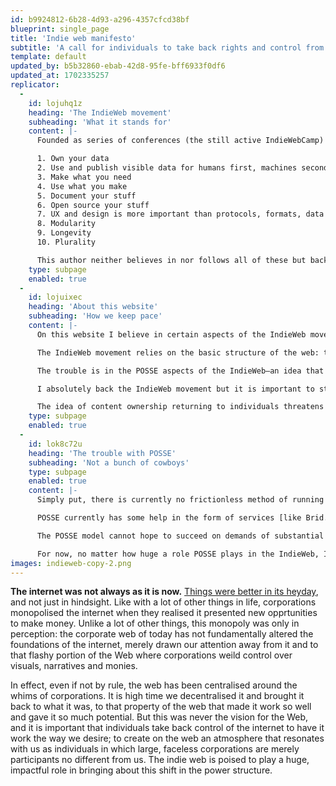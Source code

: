 ```yaml
---
id: b9924812-6b28-4d93-a296-4357cfcd38bf
blueprint: single_page
title: 'Indie web manifesto'
subtitle: 'A call for individuals to take back rights and control from the corporate web.'
template: default
updated_by: b5b32860-ebab-42d8-95fe-bff6933f0df6
updated_at: 1702335257
replicator:
  -
    id: lojuhq1z
    heading: 'The IndieWeb movement'
    subheading: 'What it stands for'
    content: |-
      Founded as series of conferences (the still active IndieWebCamp) by Tantek Çelik, Amber Case, Aaron Parecki, Crystal Beasley and Kevin Marks, the IndieWeb movement is centred around ten principles:

      1. Own your data
      2. Use and publish visible data for humans first, machines second
      3. Make what you need
      4. Use what you make
      5. Document your stuff
      6. Open source your stuff
      7. UX and design is more important than protocols, formats, data models, schema etc.
      8. Modularity
      9. Longevity
      10. Plurality

      This author neither believes in nor follows all of these but backs the IndieWeb movement as a whole.
    type: subpage
    enabled: true
  -
    id: lojuixec
    heading: 'About this website'
    subheading: 'How we keep pace'
    content: |-
      On this website I believe in certain aspects of the IndieWeb movement but question others. Work has been done to realise some aspects while it remains to be done for some others. I stand by the three basic statements of the movement viz. “Your content is yours”, “You(r works) are better connected”, and “You are in control.”

      The IndieWeb movement relies on the basic structure of the web: that content can be put up in one place and linked to that place from everywhere else. This works because simple hyperlinks are the threads that make this ‘web’. I have always referred to this website as my corner of the Web and that is precisely what this movement embraces. It also rightly means I am in control of my works, the way they are seen, how people consume them and how I can answer for them.

      The trouble is in the POSSE aspects of the IndieWeb—an idea that stands for “Publish On Site, Syndicate Elsewhere”—that requires us to publish everything, even a tweet, on our own site first and then ‘syndicate’ that (link to it legitimately as non-duplicate content) everywher else, such as on Twitter itself. This is a great idea on paper, at least for now, because we lack the Web infrastructure to make this a frictionless process (see below).

      I absolutely back the IndieWeb movement but it is important to strengthen the movement by recognising where it is currently lacking. We have, for example, normalised the idea that some idea or text we put out on, say, Twitter, is “my” tweet. But in reality Twitter owns that piece of content now. Should we not be the cotinued owners of it instead? Shoul “my” tweet not remain mine regardless of its merit? Only if it first gets published on my website can it forever be recognised as “my” content rather than a morsel on an enormous plate handled by a corporation.

      The idea of content ownership returning to individuals threatens corporations and their current, beneficial status quo. This is why most large websites have checks in place that drown or otherwise discourage content syndication. They want your content and ideas directly on their platform under their ownership.
    type: subpage
    enabled: true
  -
    id: lok8c72u
    heading: 'The trouble with POSSE'
    subheading: 'Not a bunch of cowboys'
    type: subpage
    enabled: true
    content: |-
      Simply put, there is currently no frictionless method of running POSSE that can compete with the ease of firing away a tweet or Mastodon post or something like that. Part of the reason is that Twitter, Instagram or some other big corporation does not want it to be easy to link away from them and that is the central idea of POSSE. While Twitter ranks external links lower, Instagram simply prohibits external links on posts.

      POSSE currently has some help in the form of services [like Brid.gy](https://brid.gy/) which connect to and crawl websites to variously format tweets or toots, as appropriate, and syndicate website posts on linked social media platforms (mainly Mastodon and BlueSky in my case). But the trouble remains that popular platforms also happen to be run by large corporations and they are conspicuously absent here. There is no Twitter or Instagram, but—probably because the fediverse is in the roadmap of Threads—we surprisingly have Facebook.

      The POSSE model cannot hope to succeed on demands of substantial shifts in usage pattern from the public. Such models rarely work in practice. As [Mickey Mellen puts it](https://www.mickmel.com/own-your-content-and-join-the-posse/), “Continuing to share on social media ... helps keep things easier on your readers. While I’d love to see a world where everyone uses RSS to handle their media consumption, I realize that isn’t going to happen.” It is clear, in other words, that the responsibility of seeing POSSE through should fall entirely on the indie website owner.

      For now, no matter how huge a role POSSE plays in the IndieWeb, I cannot justify implementing it in any form in my workflow.
images: indieweb-copy-2.png
---
```

<strong class="font-medium">The internet was not always as it is now.</strong> [Things were better in its heyday](/good-and-bad-internet-things), and not just in hindsight. Like with a lot of other things in life, corporations monopolised the internet when they realised it presented new opprtunities to make money. Unlike a lot of other things, this monopoly was only in perception: the corporate web of today has not fundamentally altered the foundations of the internet, merely drawn our attention away from it and to that flashy portion of the Web where corporations weild control over visuals, narratives and monies. 

In effect, even if not by rule, the web has been centralised around the whims of corporations. It is high time we decentralised it and brought it back to what it was, to that property of the web that made it work so well and gave it so much potential. But this was never the vision for the Web, and it is important that individuals take back control of the internet to have it work the way we desire; to create on the web an atmosphere that resonates with us as individuals in which large, faceless  corporations are merely participants no different from us. The indie web is poised to play a huge, impactful role in bringing about this shift in the power structure.